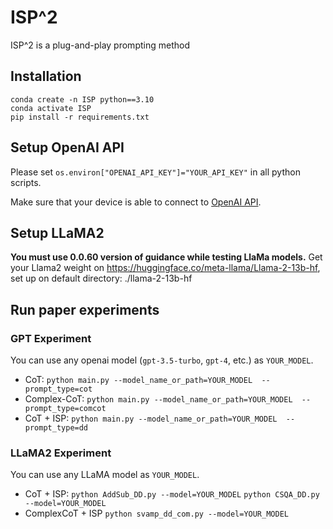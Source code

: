 # ISP^2
ISP^2 is a plug-and-play prompting method


## Installation

```
conda create -n ISP python==3.10
conda activate ISP
pip install -r requirements.txt
```

## Setup OpenAI API

Please set `os.environ["OPENAI_API_KEY"]="YOUR_API_KEY"` in all python scripts.

Make sure that your device is able to connect to [OpenAI API](https://platform.openai.com/docs/api-reference). 

## Setup LLaMA2
**You must use 0.0.60 version of guidance while testing LlaMa models.**
Get your Llama2 weight on https://huggingface.co/meta-llama/Llama-2-13b-hf, set up on default directory: ./llama-2-13b-hf 


## Run paper experiments
### GPT Experiment
You can use any openai model (`gpt-3.5-turbo`, `gpt-4`, etc.) as `YOUR_MODEL`.
- CoT:
`python main.py --model_name_or_path=YOUR_MODEL  --prompt_type=cot`
- Complex-CoT:
`python main.py --model_name_or_path=YOUR_MODEL  --prompt_type=comcot`
- CoT + ISP:
`python main.py --model_name_or_path=YOUR_MODEL  --prompt_type=dd`

### LLaMA2 Experiment
You can use any LLaMA model as `YOUR_MODEL`.
- CoT + ISP:
`python AddSub_DD.py --model=YOUR_MODEL`
`python CSQA_DD.py --model=YOUR_MODEL`
- ComplexCoT + ISP
`python svamp_dd_com.py --model=YOUR_MODEL`
